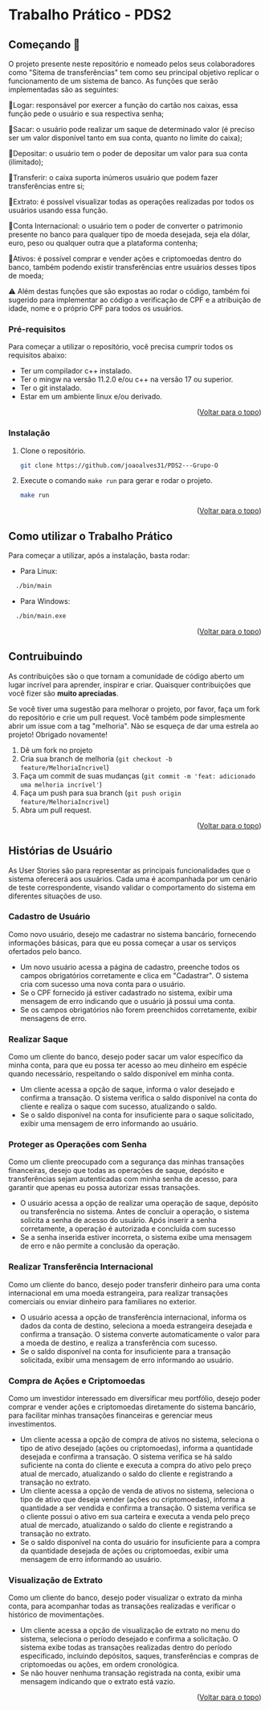 <div id="top"></div>

# Trabalho Prático - PDS2

## Começando 🚀

O projeto presente neste repositório e nomeado pelos seus colaboradores como "Sitema de transferências" tem como seu principal objetivo replicar o funcionamento de um sistema de banco. As funções que serão  implementadas são as seguintes:


🔸Logar: responsável por exercer a função do cartão nos caixas, essa função pede o usuário e sua respectiva senha;

🔸Sacar: o usuário pode realizar um saque de determinado valor (é preciso ser um valor disponível tanto em sua conta, quanto no limite do caixa);

🔸Depositar: o usuário tem o poder de depositar um valor para sua conta (ilimitado);

🔸Transferir: o caixa suporta inúmeros usuário que podem fazer transferências entre si;

🔸Extrato: é possível visualizar todas as operações realizadas por todos os usuários usando essa função.

🔸Conta Internacional: o usuário tem o poder de converter o patrimonio presente no banco para qualquer tipo de moeda desejada, seja ela dólar, euro, peso ou qualquer outra que a plataforma contenha;

🔸Ativos: é possível comprar e vender ações e criptomoedas dentro do banco, também podendo existir transferências entre usuários desses tipos de moeda;

⚠️ Além destas funções que são expostas ao rodar o código, também foi sugerido para implementar ao código a verificação de CPF e a atribuição de idade, nome e o próprio CPF para todos os usuários. 



### Pré-requisitos
Para começar a utilizar o repositório, você precisa cumprir todos os requisitos abaixo:

* Ter um compilador c++ instalado.
* Ter o mingw na versão 11.2.0 e/ou c++ na versão 17 ou superior.
* Ter o git instalado.
* Estar em um ambiente linux e/ou derivado.


<p align="right">(<a href="#top">Voltar para o topo</a>)</p>

### Instalação

1. Clone o repositório.
   ```sh
   git clone https://github.com/joaoalves31/PDS2---Grupo-O
   ```
2. Execute o comando `make run` para gerar e rodar o projeto.
    ```sh
    make run
    ```

<p align="right">(<a href="#top">Voltar para o topo</a>)</p>

## Como utilizar o Trabalho Prático

Para começar a utilizar, após a instalação, basta rodar:

- Para Linux:

```sh
  ./bin/main
```
- Para Windows:

```sh
  ./bin/main.exe
```

<p align="right">(<a href="#top">Voltar para o topo</a>)</p>


## Contruibuindo

As contribuições são o que tornam a comunidade de código aberto um lugar incrível para aprender, inspirar e criar. Quaisquer contribuições que você fizer são **muito apreciadas**.

Se você tiver uma sugestão para melhorar o projeto, por favor, faça um fork do repositório e crie um pull request. Você também pode simplesmente abrir um issue com a tag "melhoria".
Não se esqueça de dar uma estrela ao projeto! Obrigado novamente!

1. Dê um fork no projeto
2. Cria sua branch de melhoria (`git checkout -b feature/MelhoriaIncrivel`)
3. Faça um commit de suas mudanças (`git commit -m 'feat: adicionado uma melhoria incrível'`)
4. Faça um push para sua branch (`git push origin feature/MelhoriaIncrivel`)
5. Abra um pull request.

<p align="right">(<a href="#top">Voltar para o topo</a>)</p>


## Histórias de Usuário

As User Stories são para representar as principais funcionalidades que o sistema oferecerá aos usuários. Cada uma é acompanhada por um cenário de teste correspondente, visando validar o comportamento do sistema em diferentes situações de uso.

### Cadastro de Usuário

Como novo usuário, desejo me cadastrar no sistema bancário, fornecendo informações básicas, para que eu possa começar a usar os serviços ofertados pelo banco. 
* Um novo usuário acessa a página de cadastro, preenche todos os campos obrigatórios corretamente e clica em "Cadastrar". O sistema cria com sucesso uma nova conta para o usuário.
* Se o CPF fornecido já estiver cadastrado no sistema, exibir uma mensagem de erro indicando que o usuário já possui uma conta.
* Se os campos obrigatórios não forem preenchidos corretamente, exibir mensagens de erro.

### Realizar Saque 

Como um cliente do banco, desejo poder sacar um valor específico da minha conta, para que eu possa ter acesso ao meu dinheiro em espécie quando necessário, respeitando o saldo disponível em minha conta. 
* Um cliente acessa a opção de saque, informa o valor desejado e confirma a transação. O sistema verifica o saldo disponível na conta do cliente e realiza o saque com sucesso, atualizando o saldo.
* Se o saldo disponível na conta for insuficiente para o saque solicitado, exibir uma mensagem de erro informando ao usuário.

### Proteger as Operações com Senha

Como um cliente preocupado com a segurança das minhas transações financeiras, desejo que todas as operações de saque, depósito e transferências sejam autenticadas com minha senha de acesso, para garantir que apenas eu possa autorizar essas transações.
* O usuário acessa a opção de realizar uma operação de saque, depósito ou transferência no sistema. Antes de concluir a operação, o sistema solicita a senha de acesso do usuário. Após inserir a senha corretamente, a operação é autorizada e concluída com sucesso
* Se a senha inserida estiver incorreta, o sistema exibe uma mensagem de erro e não permite a conclusão da operação.

### Realizar Transferência Internacional

Como um cliente do banco, desejo poder transferir dinheiro para uma conta internacional em uma moeda estrangeira, para realizar transações comerciais ou enviar dinheiro para familiares no exterior.
* O usuário acessa a opção de transferência internacional, informa os dados da conta de destino, seleciona a moeda estrangeira desejada e confirma a transação. O sistema converte automaticamente o valor para a moeda de destino, e realiza a transferência com sucesso.
* Se o saldo disponível na conta for insuficiente para a transação solicitada, exibir uma mensagem de erro informando ao usuário.

### Compra de Ações e Criptomoedas

Como um investidor interessado em diversificar meu portfólio, desejo poder comprar e vender ações e criptomoedas diretamente do sistema bancário, para facilitar minhas transações financeiras e gerenciar meus investimentos.
* Um cliente acessa a opção de compra de ativos no sistema, seleciona o tipo de ativo desejado (ações ou criptomoedas), informa a quantidade desejada e confirma a transação. O sistema verifica se há saldo suficiente na conta do cliente e executa a compra do ativo pelo preço atual de mercado, atualizando o saldo do cliente e registrando a transação no extrato.
* Um cliente acessa a opção de venda de ativos no sistema, seleciona o tipo de ativo que deseja vender (ações ou criptomoedas), informa a quantidade a ser vendida e confirma a transação. O sistema verifica se o cliente possui o ativo em sua carteira e executa a venda pelo preço atual de mercado, atualizando o saldo do cliente e registrando a transação no extrato.
* Se o saldo disponível na conta do usuário for insuficiente para a compra da quantidade desejada de ações ou criptomoedas, exibir uma mensagem de erro informando ao usuário.

### Visualização de Extrato

Como um cliente do banco, desejo poder visualizar o extrato da minha conta, para acompanhar todas as transações realizadas e verificar o histórico de movimentações.
* Um cliente acessa a opção de visualização de extrato no menu do sistema, seleciona o período desejado e confirma a solicitação. O sistema exibe todas as transações realizadas dentro do período especificado, incluindo depósitos, saques, transferências e compras de criptomoedas ou ações, em ordem cronológica.
* Se não houver nenhuma transação registrada na conta, exibir uma mensagem indicando que o extrato está vazio.


<p align="right">(<a href="#top">Voltar para o topo</a>)</p>
